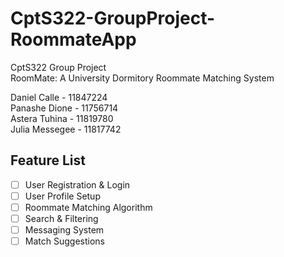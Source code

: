 # CptS322-GroupProject-RoommateApp

CptS322 Group Project<br/>
RoomMate: A University Dormitory Roommate Matching System

Daniel Calle - 11847224<br/>
Panashe Dione - 11756714<br/>
Astera Tuhina - 11819780<br/>
Julia Messegee - 11817742<br/>


## Feature List
- [ ] User Registration & Login
- [ ] User Profile Setup
- [ ] Roommate Matching Algorithm
- [ ] Search & Filtering
- [ ] Messaging System
- [ ] Match Suggestions
